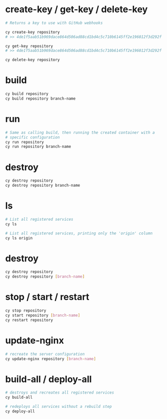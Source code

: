 # create-key / get-key / delete-key

```bash
# Returns a key to use with GitHub webhooks

cy create-key repository
# >> 4de1f5aab51b969dace864d506ad88cd1bd4c5c710b6145ff2e196012f3d292f

cy get-key repository
# >> 4de1f5aab51b969dace864d506ad88cd1bd4c5c710b6145ff2e196012f3d292f

cy delete-key repository
```

# build

```bash
cy build repository
cy build repository branch-name
```

# run

```bash
# Same as calling build, then running the created container with a
# specific configuration
cy run repository
cy run repository branch-name
```

# destroy

```bash
cy destroy repository
cy destroy repository branch-name
```

# ls

```bash
# List all registered services
cy ls

# List all registered services, printing only the 'origin' column
cy ls origin
```

# destroy

```bash
cy destroy repository
cy destroy repository [branch-name]
```

# stop / start / restart

```bash
cy stop repository
cy start repository [branch-name]
cy restart repository
```

# update-nginx

```bash
# recreate the server configuration
cy update-nginx repository [branch-name]
```

# build-all / deploy-all

```bash
# destroys and recreates all registered services
cy build-all

# redeploys all services without a rebuild step
cy deploy-all

```
